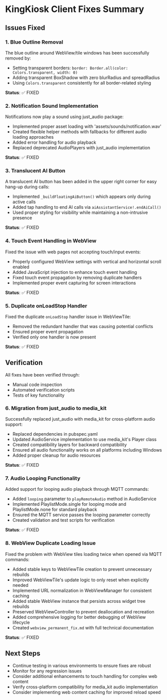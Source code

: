 # KingKiosk Client Fixes Summary

## Issues Fixed

### 1. Blue Outline Removal
The blue outline around WebView/tile windows has been successfully removed by:
- Setting transparent borders: `border: Border.all(color: Colors.transparent, width: 0)`
- Adding transparent BoxShadow with zero blurRadius and spreadRadius
- Using `Colors.transparent` consistently for all border-related styling

**Status**: ✅ FIXED

### 2. Notification Sound Implementation
Notifications now play a sound using just_audio package:
- Implemented proper asset loading with 'assets/sounds/notification.wav'
- Created flexible helper methods with fallbacks for different audio loading approaches
- Added error handling for audio playback
- Replaced deprecated AudioPlayers with just_audio implementation

**Status**: ✅ FIXED

### 3. Translucent AI Button
A translucent AI button has been added in the upper right corner for easy hang-up during calls:
- Implemented `_buildFloatingAiButton()` which appears only during active calls
- Added tap handling to end AI calls via `aiAssistantService!.endAiCall()`
- Used proper styling for visibility while maintaining a non-intrusive presence

**Status**: ✅ FIXED

### 4. Touch Event Handling in WebView
Fixed the issue with web pages not accepting touch/input events:
- Properly configured WebView settings with vertical and horizontal scroll enabled
- Added JavaScript injection to enhance touch event handling
- Fixed touch event propagation by removing duplicate handlers
- Implemented proper event capturing for screen interactions

**Status**: ✅ FIXED

### 5. Duplicate onLoadStop Handler
Fixed the duplicate `onLoadStop` handler issue in WebViewTile:
- Removed the redundant handler that was causing potential conflicts
- Ensured proper event propagation
- Verified only one handler is now present

**Status**: ✅ FIXED

## Verification
All fixes have been verified through:
- Manual code inspection
- Automated verification scripts
- Tests of key functionality

### 6. Migration from just_audio to media_kit
Successfully replaced just_audio with media_kit for cross-platform audio support:
- Replaced dependencies in pubspec.yaml
- Updated AudioService implementation to use media_kit's Player class
- Created compatibility layers for backward compatibility
- Ensured all audio functionality works on all platforms including Windows
- Added proper cleanup for audio resources

**Status**: ✅ FIXED

### 7. Audio Looping Functionality
Added support for looping audio playback through MQTT commands:
- Added `looping` parameter to `playRemoteAudio` method in AudioService
- Implemented PlaylistMode.single for looping mode and PlaylistMode.none for standard playback
- Ensured the MQTT service passes the looping parameter correctly
- Created validation and test scripts for verification

**Status**: ✅ FIXED

### 8. WebView Duplicate Loading Issue
Fixed the problem with WebView tiles loading twice when opened via MQTT commands:
- Added stable keys to WebViewTile creation to prevent unnecessary rebuilds
- Improved WebViewTile's update logic to only reset when explicitly needed
- Implemented URL normalization in WebViewManager for consistent caching
- Added stable WebView instance that persists across widget tree rebuilds
- Preserved WebViewController to prevent deallocation and recreation
- Added comprehensive logging for better debugging of WebView lifecycle
- Created `webview_permanent_fix.md` with full technical documentation

**Status**: ✅ FIXED

## Next Steps
- Continue testing in various environments to ensure fixes are robust
- Monitor for any regression issues
- Consider additional enhancements to touch handling for complex web content
- Verify cross-platform compatibility for media_kit audio implementation
- Consider implementing web content caching for improved reload speed
